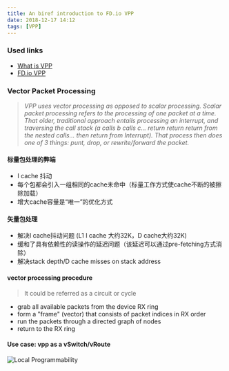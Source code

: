 ```yaml
---
title: An biref introduction to FD.io VPP
date: 2018-12-17 14:12
tags: [VPP]
---
```


### Used links

- [What is VPP](https://wiki.fd.io/view/VPP/What_is_VPP%3F)
- [FD.io VPP](https://wiki.fd.io/view/VPP)

### Vector Packet Processing

> *VPP uses vector processing as opposed to scalar processing. Scalar packet processing refers to the processing of one packet at a time. That older, traditional approach entails processing an interrupt, and traversing the call stack (a calls b calls c... return return return from the nested calls... then return from Interrupt). That process then does one of 3 things: punt, drop, or rewrite/forward the packet.*

#### 标量包处理的弊端

- I cache 抖动
- 每个包都会引入一组相同的cache未命中（标量工作方式使cache不断的被擦除加载）
- 增大cache容量是“唯一”的优化方式

#### 矢量包处理

- 解决I cache抖动问题 (L1 I cache 大约32K，D cache大约32K)
- 缓和了具有依赖性的读操作的延迟问题（该延迟可以通过pre-fetching方式消除）
- 解决stack depth/D cache misses on stack address

#### vector processing procedure

> It could be referred as a circuit or cycle

- grab all available packets from the device RX ring
- form a "frame" (vector) that consists of packet indices in RX order
- run the packets through a directed graph of nodes
- return to the RX ring

#### Use case: vpp as a vSwitch/vRoute

![Local Programmability](https://wiki.fd.io/images/1/15/VPP_App_as_vSwitch_with_local_programmability_x260.jpg)
